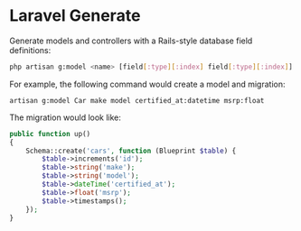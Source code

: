 # Laravel Generate

Generate models and controllers with a Rails-style database field definitions:

```bash
php artisan g:model <name> [field[:type][:index] field[:type][:index]]
```

For example, the following command would create a model and migration:

```
artisan g:model Car make model certified_at:datetime msrp:float
```

The migration would look like:

```php
public function up()
{
    Schema::create('cars', function (Blueprint $table) {
        $table->increments('id');
        $table->string('make');
        $table->string('model');
        $table->dateTime('certified_at');
        $table->float('msrp');
        $table->timestamps();
    });
}
```


